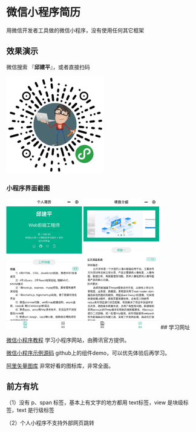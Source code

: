 # 微信小程序简历

用微信开发者工具做的微信小程序，没有使用任何其它框架

## 效果演示

微信搜索 『**邱建平**』，或者直接扫码

![](./img/qrcode.jpg)

### 小程序界面截图

<img src="./img/cut2.jpg" style="width:200px" />
<img src="./img/cut1.jpg" style="width:200px" />
## 学习网址

[微信小程序教程](https://developers.weixin.qq.com/miniprogram/dev/index.html)  学习小程序网站，由腾讯官方提供。

[微信小程序示例源码](https://github.com/wechat-miniprogram/miniprogram-demo.git)     github上的组件demo，可以优先体验后再学习。

[阿里矢量图库](http://iconfont.cn/)     非常好看的图标库，非常全面。

## 前方有坑

（1）没有 p、span 标签，基本上有文字的地方都用 text标签，view 是块级标签，text 是行级标签

（2）个人小程序不支持外部网页跳转

